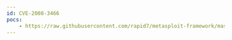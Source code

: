 ```yaml
---
id: CVE-2008-3466
pocs:
    - https://raw.githubusercontent.com/rapid7/metasploit-framework/master/modules/auxiliary/admin/ms/ms08_059_his2006.rb
---
```

